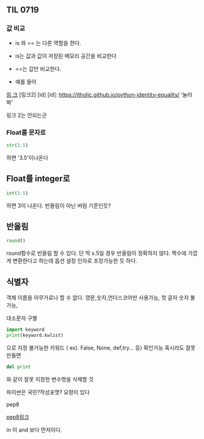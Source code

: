 ## TIL 0719

### 값 비교

- is 와 == 는 다른 역할을 한다.

- is는 값과 값이 저장된 메모리 공간을 비교한다

- ==는 값만 비교한다.

- 예를 들어

[링    크](https://itholic.github.io/python-identity-equality/)
[링크2] [id]
[id]: https://itholic.github.io/python-identity-equality/ '눌러봐'

링크 2는 안되는군

### Float를 문자로

```python
str(3.5)
```

하면 '3.5'이나온다

## Float를 integer로

```python
int(3.5)
```

하면 3이 나온다. 반올림이 아닌 버림 기준인듯?

## 반올림

```py
round()
```

round함수로 반올림 할 수 있다. 단 딱 x.5일 경우 반올림이 정확하지 않다. 짝수에 가깝게 변환한다고 하는데 옵션 설정 인자로 조정가능한 듯 하다.

## 식별자

객체 이름을 아무거로나 할 수 없다. 영문,숫자,언더스코어만 사용가능, 첫 글자 숫자 불가능,

대소문자 구별

```python
import keyword
print(keyword.kwlist)
```

으로 지정 불가능한 키워드 ( ex). False, None, def,try... 등) 확인가능 혹시라도 잘못 만들면 

```python
del print
```

와 같이 잘못 지정한 변수명을 삭제할 것

 파이썬은 국민?작성포맷? 요령이 있다 

pep8

[pep8링크](https://peps.python.org/pep-0008/)



in 이 and 보다 먼저이다.


